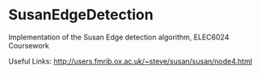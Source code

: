 SusanEdgeDetection
==================

Implementation of the Susan Edge detection algorithm, ELEC6024 Coursework


Useful Links:
http://users.fmrib.ox.ac.uk/~steve/susan/susan/node4.html
